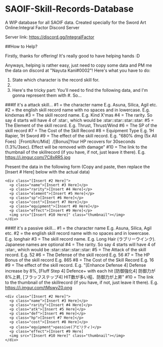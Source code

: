 # SAOIF-Skill-Records-Database

A WIP database for all SAOIF data. Created specially for the Sword Art Online:Integral Factor Discord Server

Server link: https://discord.gg/IntegralFactor

##How to Help?

Firstly, thanks for offering! It's really good to have helping hands :D

Anyways, helping is rather easy, just need to copy some data and PM me the data on discord at "Nayuta Kani#0002"! Here's what you have to do:
1) State which character is the record skill for.
2)
3)  Here's the tricky part:
You'll need to find the following data, and I'm gonna represent them with #. So...

###If it's a attack skill...
\#1 = the character name E.g. Asuna, Silica, Agil etc.
\#2 = the english skill record name with no spaces and in lowercase. E.g. kindxmas
\#3 = The skill record name. E.g. Kind X'mas
\#4 = The rarity. So say 4 starts will have 4 of \:star\:, which would be \:star\:\:star\:\:star\:\:star\:
\#5 = The Element of the skill record. E.g. Thrust, Thrust/Wind
\#6 = The SP of the skill record
\#7 = The Cost of the Skill Record
\#8 = Equipment Type E.g. 1H Rapier, 1H Sword
\#9 = The effect of the skill record. E.g. "680% dmg (5x All Foes)［Front/Arc/Mid］/[Bonus]Your HP recovers for 30seconds (1.3%/3sec). Effect will be removed with damage"
\#10 = The link to the thumbnail of the skillrecord (if you have, if not, just leave it there). E.g. https://i.imgur.com/7C8xRR5.jpg

Present the data in the following form (Copy and paste, then replace the [Insert # Here] below with the actual data)
```
<div class="[Insert #2 Here]">
  <p class="name">[Insert #3 Here]</p>
  <p class="rarity">[Insert #4 Here]</p>
  <p class="element">[Insert #5 Here]</p>
  <p class="sp">[Insert #6 Here]</p>
  <p class="cost">[Insert #7 Here]</p>
  <p class="equipment">[Insert #8 Here]</p>
  <p class="effect">[Insert #9 Here]</p>
  <img src="[Insert #10 Here]" class="thumbnail"></img>
</div>

```

###If it's a passive skill...
\#1 = the character name E.g. Asuna, Silica, Agil etc.
\#2 = the english skill record name with no spaces and in lowercase. E.g. longhair
\#3 = The skill record name. E.g. Long Hair (ラブリーウインク). Japanese names are optional
\#4 = The rarity. So say 4 starts will have 4 of \:star\:, which would be \:star\:\:star\:\:star\:\:star\:
\#5 = The Attack of the skill record. E.g. 52
\#6 = The Defense of the skill record E.g. 56
\#7 = The HP Bonus of the skill record E.g. 865
\#8 = The Cost of the Skill Record E.g. 16
\#9 = The effect of the skill record. E.g. "[Enhance Defense 4] Defense increase by 8%, [Fluff Step 4] Defence+ with each hit
   [防御強化4] 防御力が8%上昇, [フラッフステップ4] HIT数が多い程、防御力が上昇"
\#10 = The link to the thumbnail of the skillrecord (if you have, if not, just leave it there). E.g. https://i.imgur.com/tMswyZ0.png

```
<div class="[Insert #2 Here]">
  <p class="name">[Insert #3 Here]</p>
  <p class="rarity">[Insert #4 Here]</p>
  <p class="atk">[Insert #5 Here]</p>
  <p class="def">[Insert #6 Here]</p>
  <p class="hp">[Insert #7 Here]</p>
  <p class="cost">[Insert #8 Here]</p>
  <p class="equipment">passive(アビリティ)</p>
  <p class="effect">[Insert #9 Here]
  <img src="[Insert #10 Here]" class="thumbnail"></img>
</div>
```
